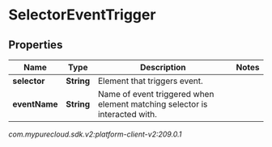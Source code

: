 # SelectorEventTrigger


## Properties

| Name | Type | Description | Notes |
| ------------ | ------------- | ------------- | ------------- |
| **selector** | **String** | Element that triggers event. |  |
| **eventName** | **String** | Name of event triggered when element matching selector is interacted with. |  |




_com.mypurecloud.sdk.v2:platform-client-v2:209.0.1_
